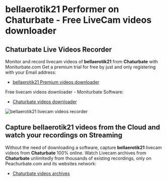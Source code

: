 # bellaerotik21 Performer on Chaturbate - Free LiveCam videos downloader

## Chaturbate Live Videos Recorder

Monitor and record livecam videos of **bellaerotik21** from **Chaturbate** with Moniturbate.com
Get a premium trial for free by just and only registering with your Email address:
* [bellaerotik21 Premium videos downloader](https://moniturbate.com/request-demo-licence-key.html)

Free livecam videos downloader - Moniturbate Software:
* [Chaturbate videos downloader](https://moniturbate.com/moniturbate-download-software.html)

![bellaerotik21 livecam videos recorder](https://peachurnet.com/templates/moniturbate-software.png)


## Capture bellaerotik21 videos from the Cloud and watch your recordings on Streaming

Without the need of downloading a software, capture **bellaerotik21** livecam videos from **Chaturbate** 100% online.
Watch Livecam archives from **Chaturbate** unlimitedly from thousands of existing recordings, only on Peachurbate.com and its websites network:
* [Chaturbate videos archives](https://peachurnet.com/)